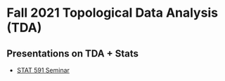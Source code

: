 # Fall 2021 Topological Data Analysis (TDA)
## Presentations on TDA + Stats
- [STAT 591 Seminar](seminarF21/)
